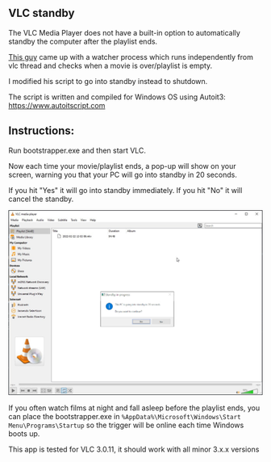 ## VLC standby

The VLC Media Player does not have a built-in option to automatically standby the computer after the playlist ends.

[This guy](https://github.com/tgbv/vlc-shutdown-after-playback) came up with a watcher process which runs independently from vlc thread and checks when a movie is over/playlist is empty.

I modified his script to go into standby instead to shutdown.

The script is written and compiled for Windows OS using Autoit3: https://www.autoitscript.com

## Instructions:

Run bootstrapper.exe and then start VLC.

Now each time your movie/playlist ends, a pop-up will show on your screen, warning you that your PC will go into standby in 20 seconds.

If you hit "Yes" it will go into standby immediately. If you hit "No" it will cancel the standby.

<img src="Screenshot.jpg" />

If you often watch films at night and fall asleep before the playlist ends, you can place the bootstrapper.exe in `%AppData%\Microsoft\Windows\Start Menu\Programs\Startup` so the trigger will be online each time Windows boots up.

This app is tested for VLC 3.0.11, it should work with all minor 3.x.x versions
